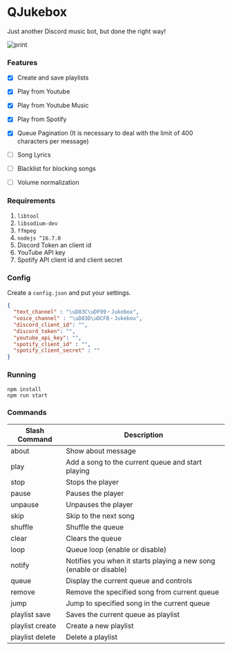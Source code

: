 # QJukebox

Just another Discord music bot, but done the right way!

![print](https://user-images.githubusercontent.com/2568375/131212271-a408d48d-9b54-4947-922a-5df22888be42.png)


### Features
* [x] Create and save playlists
* [x] Play from Youtube
* [x] Play from Youtube Music
* [x] Play from Spotify
* [x] Queue Pagination (It is necessary to deal with the limit of 400 characters per message)
* [ ] Song Lyrics
* [ ] Blacklist for blocking songs
* [ ] Volume normalization


### Requirements
1. `libtool`
2. `libsodium-dev`
3. `ffmpeg`
4. `nodejs ^16.7.0`
5. Discord Token an client id
6. YouTube API key
7. Spotify API client id and client secret

### Config
Create a `config.json` and put your settings.

```json
{
  "text_channel" : "\uD83C\uDF99・Jukebox",
  "voice_channel" : "\uD83D\uDCFB・Jukebox",
  "discord_client_id": "",
  "discord_token": "",
  "youtube_api_key": "",
  "spotify_client_id" : "",
  "spotify_client_secret" : ""
}
```

### Running 

```
npm install
npm run start
```

### Commands 
|Slash Command   |Description|
|----------------|---|
|about           |Show about message|
|play            |Add a song to the current queue and start playing|
|stop            |Stops the player|
|pause           |Pauses the player|
|unpause         |Unpauses the player|
|skip            |Skip to the next song|
|shuffle         |Shuffle the queue|
|clear           |Clears the queue|
|loop            |Queue loop (enable or disable)|
|notify          |Notifies you when it starts playing a new song (enable or disable)|
|queue           |Display the current queue and controls|
|remove          |Remove the specified song from current queue|
|jump            |Jump to specified song in the current queue|
|playlist save   |Saves the current queue as playlist|
|playlist create |Create a new playlist|
|playlist delete |Delete a playlist|
